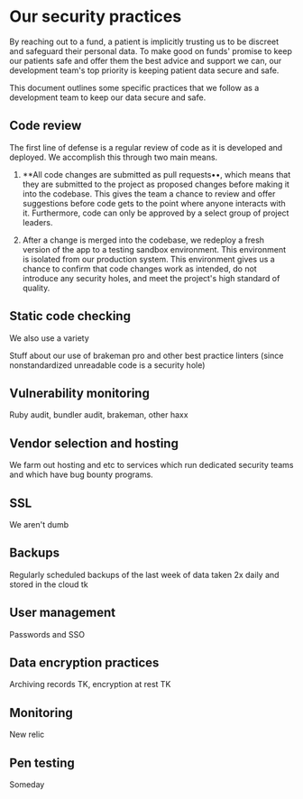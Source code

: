 # Our security practices

By reaching out to a fund, a patient is implicitly trusting us to be discreet and safeguard their personal data. To make good on funds' promise to keep our patients safe and offer them the best advice and support we can, our development team's top priority is keeping patient data secure and safe.

This document outlines some specific practices that we follow as a development team to keep our data secure and safe.


## Code review

The first line of defense is a regular review of code as it is developed and deployed. We accomplish this through two main means.

1. **All code changes are submitted as pull requests••, which means that they are submitted to the project as proposed changes before making it into the codebase. This gives the team a chance to review and offer suggestions before code gets to the point where anyone interacts with it. Furthermore, code can only be approved by a select group of project leaders.

2. After a change is merged into the codebase, we redeploy a fresh version of the app to a testing sandbox environment. This environment is isolated from our production system. This environment gives us a chance to confirm that code changes work as intended, do not introduce any security holes, and meet the project's high standard of quality.


## Static code checking

We also use a variety 

Stuff about our use of brakeman pro and other best practice linters (since nonstandardized unreadable code is a security hole)


## Vulnerability monitoring

Ruby audit, bundler audit, brakeman, other haxx


## Vendor selection and hosting

We farm out hosting and etc to services which run dedicated security teams and which have bug bounty programs.


## SSL

We aren't dumb


## Backups

Regularly scheduled backups of the last week of data taken 2x daily and stored in the cloud tk


## User management

Passwords and SSO


## Data encryption practices

Archiving records TK, encryption at rest TK


## Monitoring

New relic


## Pen testing

Someday